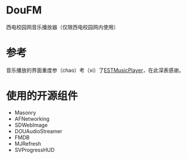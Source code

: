 # DouFM

西电校园网音乐播放器（仅限西电校园网内使用）

# 参考

音乐播放的界面重度参（chao）考（xi）了[ESTMusicPlayer](https://github.com/Aufree/ESTMusicPlayer)，在此深表感谢。

# 使用的开源组件

- Masonry
- AFNetworking
- SDWebImage
- DOUAudioStreamer
- FMDB
- MJRefresh
- SVProgressHUD
